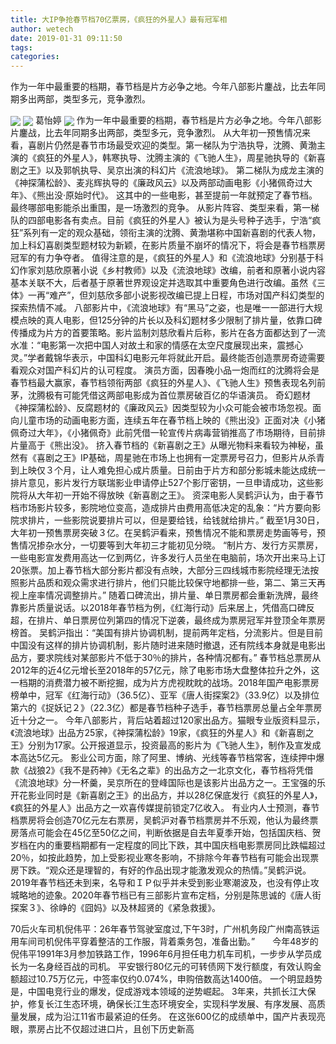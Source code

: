 ```yaml
---
title: 大IP争抢春节档70亿票房，《疯狂的外星人》最有冠军相
author: wetech
date: 2019-01-31 09:11:50
tags: 
categories: 
---
```

作为一年中最重要的档期，春节档是片方必争之地。今年八部影片鏖战，比去年同期多出两部，类型多元，竞争激烈。
<!-- more -->
<img align="center" border="0" src="https://imgcdn.yicai.com/uppics/images/2019/01/41bf4ab0ce9f21c080979780a08cb0c8.jpg" />
<img align="center" border="0" src="https://imgcdn.yicai.com/uppics/images/2019/01/f06fa381a7f632f001a73d6ffb4de611.jpg" />
葛怡婷
<img align="center" border="0" src="https://imgcdn.yicai.com/uppics/images/2019/01/e2f0a93030bb30e6a89dc90fc4b93d95.jpg" />
作为一年中最重要的档期，春节档是片方必争之地。今年八部影片鏖战，比去年同期多出两部，类型多元，竞争激烈。
从大年初一预售情况来看，喜剧片仍然是春节市场最受欢迎的类型。第一梯队为宁浩执导，沈腾、黄渤主演的《疯狂的外星人》，韩寒执导、沈腾主演的《飞驰人生》，周星驰执导的《新喜剧之王》以及郭帆执导、吴京出演的科幻片《流浪地球》。
第二梯队为成龙主演的《神探蒲松龄》、麦兆辉执导的《廉政风云》以及两部动画电影《小猪佩奇过大年》、《熊出没·原始时代》。
这其中的一些电影，甚至提前一年就预定了春节档。最终哪部电影能杀出重围，是一场激烈的竞争。
从影片阵容、类型来看，第一梯队的四部电影各有卖点。目前《疯狂的外星人》被认为是头号种子选手，宁浩“疯狂”系列有一定的观众基础，领衔主演的沈腾、黄渤堪称中国新喜剧的代表人物，加上科幻喜剧类型题材较为新颖，在影片质量不崩坏的情况下，将会是春节档票房冠军的有力争夺者。
值得注意的是，《疯狂的外星人》和《流浪地球》分别基于科幻作家刘慈欣原著小说《乡村教师》以及《流浪地球》改编，前者和原著小说内容基本关联不大，后者基于原著世界观设定并选取其中重要角色进行改编。虽然《三体》一再“难产”，但刘慈欣多部小说影视改编已提上日程，市场对国产科幻类型的探索热情不减。
八部影片中，《流浪地球》有“黑马”之姿，也是唯一一部进行大规模点映的真人电影，但125分钟的片长以及科幻题材多少限制了排片量，依靠口碑传播成为片方的首要策略。影片监制刘慈欣看片后称，影片在各方面都达到了一流水准：“电影第一次把中国人对故土和家的情感在太空尺度展现出来，震撼心灵。”学者戴锦华表示，中国科幻电影元年将就此开启。最终能否创造票房奇迹需要看观众对国产科幻片的认可程度。
演员方面，因春晚小品一炮而红的沈腾将会是春节档最大赢家，春节档领衔两部《疯狂的外星人》、《飞驰人生》预售表现名列前茅，沈腾极有可能凭借这两部电影成为首位票房破百亿的华语演员。
奇幻题材《神探蒲松龄》、反腐题材的《廉政风云》因类型较为小众可能会被市场忽视。面向儿童市场的动画电影方面，连续五年在春节档上映的《熊出没》正面对决《小猪佩奇过大年》，《小猪佩奇》此前凭借一轮宣传片病毒营销推高了市场期待，目前排片量高于《熊出没》。
挤入春节档的《新喜剧之王》从曝光物料来看较为神秘，虽然有《喜剧之王》IP基础，周星驰在市场上也拥有一定票房号召力，但影片从杀青到上映仅３个月，让人难免担心成片质量。日前由于片方和部分影城未能达成统一排片意见，影片发行方联瑞影业申请停止527个影厅密钥，一旦申请成功，这些影院将从大年初一开始不得放映《新喜剧之王》。
资深电影人吴鹤沪认为，由于春节档市场影片较多，影院地位变高，造成排片由费用高低决定的乱象：“片方要向影院求排片，一些影院说要排片可以，但是要给钱，给钱就给排片。”
截至1月30日，大年初一预售票房突破３亿。在吴鹤沪看来，预售情况不能和票房走势画等号，预售情况掺杂水分，一切要等到大年初三才能初见分晓。
“制片方、发行方买票房，一些电影宣发费用高达一亿到两亿，许多发行人员坐在电脑前，场次开出来马上订20张票。加上春节档大部分影片都没有点映，大部分三四线城市影院经理无法按照影片品质和观众需求进行排片，他们只能比较保守地都排一些，第二、第三天再视上座率情况调整排片。”
随着口碑流出，排片量、单日票房都会重新洗牌，最终靠影片质量说话。以2018年春节档为例，《红海行动》后来居上，凭借高口碑反超，在排片、单日票房位列第四的情况下逆袭，最终成为票房冠军并登顶全年票房榜首。
吴鹤沪指出：“美国有排片协调机制，提前两年定档，分流影片。但是目前中国没有这样的排片协调机制，影片随时进来随时撤退，还有院线本身就是电影出品方，要求院线对某部影片不低于30％的排片，各种情况都有。”
春节档总票房从2012年的近4亿元增长至2018年的57亿元，除了电影市场大盘整体拉升之外，这一档期的消费潜力被不断挖掘，成为片方虎视眈眈的战场。2018年国产电影票房榜单中，冠军《红海行动》（36.5亿）、亚军《唐人街探案2》（33.9亿）以及排位第六的《捉妖记２》（22.3亿）都是春节档种子选手，春节档票房总量占全年票房近十分之一。
今年八部影片，背后站着超过120家出品方。猫眼专业版资料显示，《流浪地球》出品方25家，《神探蒲松龄》19家，《疯狂的外星人》和《新喜剧之王》分别为17家。公开报道显示，投资最高的影片为《飞驰人生》，制作及宣发成本高达5亿元。
影业公司方面，除了阿里、博纳、光线等春节档常客，连续押中爆款《战狼2》《我不是药神》《无名之辈》的出品方之一北京文化，春节档将凭借《流浪地球》分一杯羹，吴京所在的登峰国际也是该影片出品方之一。王宝强的乐开花影业同时是《新喜剧之王》的出品方，并以28亿保底发行《疯狂的外星人》，《疯狂的外星人》出品方之一欢喜传媒提前锁定7亿收入。
有业内人士预测，春节档票房将会创造70亿元左右票房，吴鹤沪对春节档票房并不乐观，他认为最终票房落点可能会在45亿至50亿之间，判断依据是自去年夏季开始，包括国庆档、贺岁档在内的重要档期都有一定程度的同比下跌，其中国庆档电影票房同比跌幅超过20％，如按此趋势，加上受影视业寒冬影响，不排除今年春节档有可能会出现票房下跌。“观众还是理智的，有好的作品出现才能激发观众的热情。”吴鹤沪说。
2019年春节档还未到来，名导和ＩＰ似乎并未受到影业寒潮波及，也没有停止攻城略地的迹象。2020年春节档已有三部影片宣布定档，分别是陈思诚的《唐人街探案３》、徐峥的《囧妈》以及林超贤的《紧急救援》。
 
 
70后火车司机倪伟平：26年春节驾驶室度过,下午3时，广州机务段广州南高铁运用车间司机倪伟平穿着整洁的工作服，背着乘务包，准备出勤。”　　今年48岁的倪伟平1991年3月参加铁路工作，1996年6月担任电力机车司机，一步步从学员成长为一名身经百战的司机。
平安银行80亿元的可转债网下发行额度，有效认购金额超过10.75万亿元，中签率仅约0.074%，申购倍数高达1400倍。
一个明显趋势是，中国电竞行业的爆发，促成游戏本领域的逆势崛起。
3年来，共抓长江大保护，修复长江生态环境，确保长江生态环境安全，实现科学发展、有序发展、高质量发展，成为沿江11省市最紧迫的任务。
在这张600亿的成绩单中，国产片表现亮眼，票房占比不仅超过进口片，且创下历史新高
